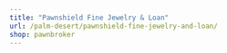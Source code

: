 ```yaml
---
title: "Pawnshield Fine Jewelry & Loan"
url: /palm-desert/pawnshield-fine-jewelry-and-loan/
shop: pawnbroker
---
```

